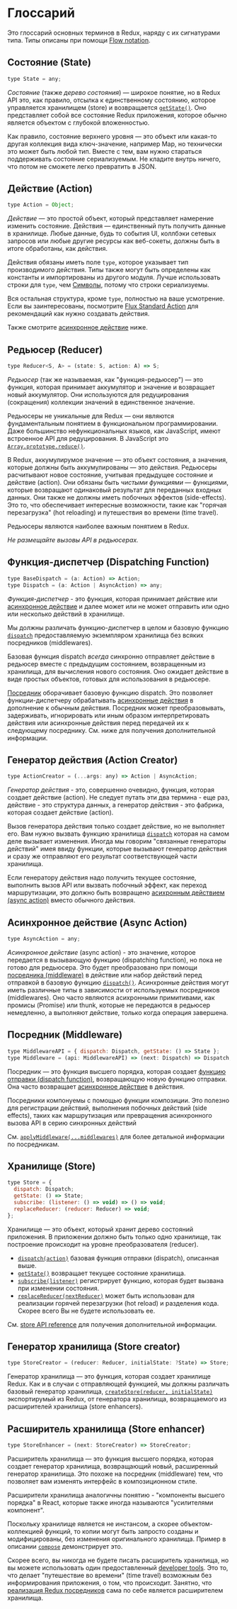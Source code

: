 # Глоссарий

Это глоссарий основных терминов в Redux, наряду с их сигнатурами типа. Типы описаны при помощи [Flow notation](http://flowtype.org/docs/quick-reference.html).

## Состояние (State)

```js
type State = any;
```

*Состояние* (также *дерево состояния*) — широкое понятие, но в Redux API это, как правило, отсылка к единственному состоянию, которое управляется хранилищем (store) и возвращается [`getState()`](api/Store.md#getState). Оно представляет собой все состояние Redux приложения, которое обычно является объектом с глубокой вложенностью.

Как правило, состояние верхнего уровня — это объект или какая-то другая коллекция вида ключ-значение, например Map, но технически это может быть любой тип. Вместе с тем, вам нужно стараться поддерживать состояние сериализуемым. Не кладите внутрь ничего, что потом не сможете легко превратить в JSON.

## Действие (Action)

```js
type Action = Object;
```

*Действие* — это простой объект, который представляет намерение изменить состояние. Действия — единственный путь получить данные в хранилище. Любые данные, будь то события UI, коллбэки сетевых запросов или любые другие ресурсы как веб-сокеты, должны быть в итоге обработаны, как действия.

Действия обязаны иметь поле `type`, которое указывает тип производимого действия. Типы также могут быть определены как константы и импортированы из другого модуля. Лучше использовать строки для `type`, чем [Символы](https://developer.mozilla.org/en/docs/Web/JavaScript/Reference/Global_Objects/Symbol), потому что строки сериализуемы.

Вся остальная структура, кроме `type`, полностью на ваше усмотрение. Если вы заинтересованы, посмотрите [Flux Standard Action](https://github.com/acdlite/flux-standard-action) для рекомендаций как нужно создавать действия.

Также смотрите [асинхронное действие](#async-action) ниже.

## Редьюсер (Reducer)

```js
type Reducer<S, A> = (state: S, action: A) => S;
```

*Редьюсер* (так же называемая, как "функция-редьюсер") — это функция, которая принимает аккумулятор и значение и возвращает новый аккумулятор. Они используются для редуцирования (сокращения) коллекции значений в единственное значение.

Редьюсеры не уникальные для Redux — они являются фундаментальным понятием в функциональном программировании. Даже большинство нефункциональных языков, как JavaScript, имеют встроенное API для редуцирования. В JavaScript это [`Array.prototype.reduce()`](https://developer.mozilla.org/en-US/docs/Web/JavaScript/Reference/Global_Objects/Array/Reduce).

В Redux, аккумулирумое значение — это объект состояния, а значения, которые должны быть аккумулированы — это действия. Редьюсеры расчитывают новое состояние, учитывая предыдущее состояние и действие (action). Они обязаны быть *чистыми функциями* — функциями, которые возвращают одинаковый результат для переданных входных данных. Они также не должны иметь побочных эффектов (side-effects). Это то, что обеспечивает интересные возможности, такие как "горячая перезагрузка" (hot reloading) и путешествия во времени (time travel).

Редьюсеры являются наиболее важным понятием в Redux.

*Не размещайте вызовы API в редьюсерах.*

## Функция-диспетчер (Dispatching Function)

```js
type BaseDispatch = (a: Action) => Action;
type Dispatch = (a: Action | AsyncAction) => any;
```

*Функция-диспетчер* - это функция, которая принимает действие или [асинхронное действие](#async-action) и далее может или не может отправить или одно или несколько действий в хранилище.

Мы должны различать функцию-диспетчер в целом и базовую функцию [`dispatch`](api/Store.md#dispatch) предоставляемую экземпляром хранилища без всяких посредников (middlewares).

Базовая функция dispatch *всегда* синхронно отправляет действие в редьюсер вместе с предыдущим состоянием, возвращенным из хранилища, для вычисления нового состояния. Оно ожидает действие в виде простых объектов, готовых для использования в редьюсере.

[Посредник](#middleware) оборачивает базовую функцию dispatch. Это позволяет функции-диспетчеру обрабатывать [асинхронные действия](#async-action) в дополнение к обычным действия. Посредник может преобразовывать, задерживать, игнорировать или иным образом интерпретировать действия или асинхронные действия перед передачей их к следующему посреднику. См. ниже для получения дополнительной информации.

## Генератор действия (Action Creator)

```js
type ActionCreator = (...args: any) => Action | AsyncAction;
```
*Генератор действия* - это, совершенно очевидно, функция, которая создает действие (action). Не следует путать эти два термина - еще раз, действие -  это структура данных, а генератор действия - это фабрика, которая создает действие (action).

Вызов генератора действия только создает действие, но не выполняет его. Вам нужно вызвать функцию хранилища [`dispatch`](api/Store.md#dispatch) которая на самом деле вызывает изменения. Иногда мы говорим "связанные генераторы действий" имея ввиду функции, которые вызывают генератор действия и сразу же отправляют его результат соответствующей  части хранилища.

Если генератору действия надо получить текущее состояние, выполнить вызов API или вызвать побочный эффект, как переход маршрутизации, это должно быть возвращено [асихронным действием (async action)](#async-action) вместо обычного действия.

## Асинхронное действие (Async Action)

```js
type AsyncAction = any;
```
*Асинхронное действие* (async action) - это значение, которое передается в вызывающую функцию (dispatching function), но пока не готово для редьюсера. Это будет преобразовано при помощи [посредника (middleware)](#middleware) в действие или набор действий перед отправкой в базовую функцию [`dispatch()`](api/Store.md#dispatch). Асинхронные действия могут иметь различные типы в зависимости от используемых посредников (middlewares). Оно часто являются асихронными примитивами, как промисы (Promise) или thunk, которые не передаются в редьюсер немедленно, а выполняют действие, только когда операция завершена.

## Посредник (Middleware)

```js
type MiddlewareAPI = { dispatch: Dispatch, getState: () => State };
type Middleware = (api: MiddlewareAPI) => (next: Dispatch) => Dispatch;
```

Посредник — это функция высшего порядка, которая создает [функцию отправки (dispatch function)](#dispatching-function), возвращающую новую функцию отправки. Она часто возвращает [асинхронное действие](#async-action) в действия.

Посредники компонуемы с помощью функции композиции. Это полезно для регистрации действий, выполнения побочных действий (side effects), таких как маршрутизация или превращения асинхронного вызова API в серию синхронных действий

См. [`applyMiddleware(...middlewares)`](./api/applyMiddleware.md) для более детальной информации по посредникам.

## Хранилище (Store)

```js
type Store = {
  dispatch: Dispatch;
  getState: () => State;
  subscribe: (listener: () => void) => () => void;
  replaceReducer: (reducer: Reducer) => void;
};
```

Хранилище — это объект, который хранит дерево состояний приложения.
В приложении должно быть только одно хранилище, так построение происходит на уровне преобразователя (reducer).
 
- [`dispatch(action)`](api/Store.md#dispatch) базовая функция отправки (dispatch), описанная выше.
- [`getState()`](api/Store.md#getState) возвращает текущее состояние хранилища.
- [`subscribe(listener)`](api/Store.md#subscribe) регистрирует функцию, которая будет вызвана при изменении состояния.
- [`replaceReducer(nextReducer)`](api/Store.md#replaceReducer) может быть использован для реализации горячей перезагрузки (hot reload) и разделения кода. Скорее всего Вы не будете использовать ee.

См. [store API reference](api/Store.md#dispatch) для получения дополнительной информации.

## Генератор хранилища (Store creator)

```js
type StoreCreator = (reducer: Reducer, initialState: ?State) => Store;
```

Генератор хранилища — это функция, которая создает хранилище Redux. Как и в случаи с отправляющей функцией, мы должны различать базовый генератор хранилища, [`createStore(reducer, initialState)`](api/createStore.md) экспортирумый из Redux, от генератора хранилища, возвращаемого из расширителей хранилища (store enhancers).

## Расширитель хранилища (Store enhancer)

```js
type StoreEnhancer = (next: StoreCreator) => StoreCreator;
```

Расширитель хранилища — это функция высшего порядка, которая создает генератор хранилища, возвращающий новый, расширенный генератор хранилища. Это похоже на посредник (middleware) тем, что позволяет вам изменять интерфейс в композиционном стиле.

Расширители хранилища аналогичны понятию - "компоненты высшего порядка" в React, которые также иногда называются "усилителями компонент".

Поскольку хранилище является не инстансом, а скорее объектом-коллекцией функций, то копии могут быть запросто созданы и модифицированы, без изменения оригинального хранилища. Пример в описании [`compose`](api/compose.md) демонстрирует это.

Скорее всего, вы никогда не будете писать расширитель хранилища, но вы можете использовать один предоставленный [developer tools](https://github.com/gaearon/redux-devtools). Это то, что делает "путешествие во времени" (time travel) возможным без информирования приложения, о том, что происходит. Занятно, что [реализация Redux посредников](api/applyMiddleware.md) сама по себе является расширителем хранилища.
